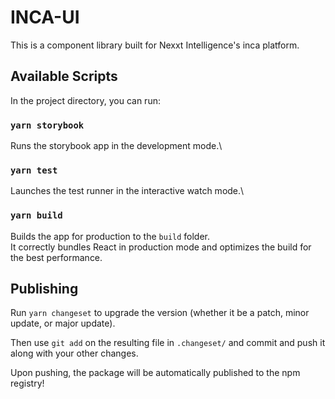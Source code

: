 # INCA-UI

This is a component library built for Nexxt Intelligence's inca platform.

## Available Scripts

In the project directory, you can run:

### `yarn storybook`

Runs the storybook app in the development mode.\

### `yarn test`

Launches the test runner in the interactive watch mode.\

### `yarn build`

Builds the app for production to the `build` folder.\
It correctly bundles React in production mode and optimizes the build for the best performance.

## Publishing

Run `yarn changeset` to upgrade the version (whether it be a patch, minor update, or major update).

Then use `git add` on the resulting file in `.changeset/` and commit and push it along with your other changes.

Upon pushing, the package will be automatically published to the npm registry!
